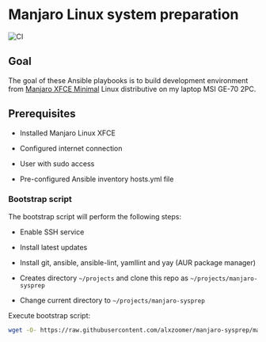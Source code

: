 # Manjaro Linux system preparation

![CI](https://github.com/alxzoomer/manjaro-sysprep/workflows/CI/badge.svg)

## Goal

The goal of these Ansible playbooks is to build development environment from [Manjaro XFCE Minimal](https://manjaro.org/downloads/official/xfce/) Linux distributive on my laptop MSI GE-70 2PC.

## Prerequisites

* Installed Manjaro Linux XFCE

* Configured internet connection

* User with sudo access

* Pre-configured Ansible inventory hosts.yml file

### Bootstrap script

The bootstrap script will perform the following steps:

* Enable SSH service

* Install latest updates

* Install git, ansible, ansible-lint, yamllint and yay (AUR package manager)

* Creates directory `~/projects` and clone this repo as `~/projects/manjaro-sysprep`

* Change current directory to `~/projects/manjaro-sysprep`

Execute bootstrap script:

```sh
wget -O- https://raw.githubusercontent.com/alxzoomer/manjaro-sysprep/master/bootstrap.sh | sh
```
